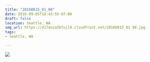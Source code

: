 ```yaml
---
title: "20160815_01_08"
date: 2016-09-05T18:43:55-07:00
draft: false
location: Seattle, WA
img_url: https://d17enza3bfujl8.cloudfront.net/20160815_01_08.jpg
tags:
- Seattle, WA

---
```


![](https://d17enza3bfujl8.cloudfront.net/20160815_01_08.jpg)

